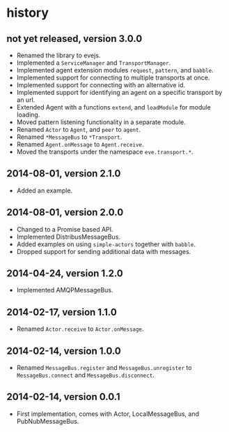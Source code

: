 # history


## not yet released, version 3.0.0

- Renamed the library to evejs.
- Implemented a `ServiceManager` and `TransportManager`.
- Implemented agent extension modules `request`, `pattern`, and `babble`.
- Implemented support for connecting to multiple transports at once.
- Implemented support for connecting with an alternative id.
- Implemented support for identifying an agent on a specific transport by an url.
- Extended Agent with a functions `extend`, and `loadModule` for module loading. 
- Moved pattern listening functionality in a separate module.
- Renamed `Actor` to `Agent`, and `peer` to `agent`. 
- Renamed `*MessageBus` to `*Transport`. 
- Renamed `Agent.onMessage` to `Agent.receive`. 
- Moved the transports under the namespace `eve.transport.*`.


## 2014-08-01, version 2.1.0

- Added an example.


## 2014-08-01, version 2.0.0

- Changed to a Promise based API.
- Implemented DistribusMessageBus.
- Added examples on using `simple-actors` together with `babble`.
- Dropped support for sending additional data with messages.


## 2014-04-24, version 1.2.0

- Implemented AMQPMessageBus.


## 2014-02-17, version 1.1.0

- Renamed `Actor.receive` to `Actor.onMessage`.


## 2014-02-14, version 1.0.0

- Renamed `MessageBus.register` and `MessageBus.unregister` to
  `MessageBus.connect` and `MessageBus.disconnect`.


## 2014-02-14, version 0.0.1

- First implementation, comes with Actor, LocalMessageBus,
  and PubNubMessageBus.
